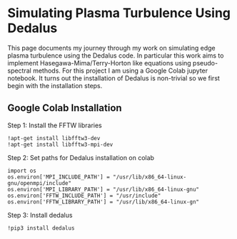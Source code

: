 # Simulating Plasma Turbulence Using Dedalus
This page documents my journey through my work on simulating edge plasma turbulence using the Dedalus code. In particular this work aims to implement Hasegawa-Mima/Terry-Horton like equations using pseudo-spectral methods. For this project I am using a Google Colab jupyter notebook. It turns out the installation of Dedalus is non-trivial so we first begin with the installation steps.
## Google Colab Installation

Step 1: Install the FFTW libraries
```
!apt-get install libfftw3-dev
!apt-get install libfftw3-mpi-dev
```
Step 2: Set paths for Dedalus installation on colab
```
import os
os.environ['MPI_INCLUDE_PATH'] = "/usr/lib/x86_64-linux-gnu/openmpi/include"
os.environ['MPI_LIBRARY_PATH'] = "/usr/lib/x86_64-linux-gnu"
os.environ['FFTW_INCLUDE_PATH'] = "/usr/include"
os.environ['FFTW_LIBRARY_PATH'] = "/usr/lib/x86_64-linux-gn"
```
Step 3: Install dedalus
```
!pip3 install dedalus
```
